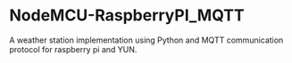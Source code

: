 # NodeMCU-RaspberryPI_MQTT
A weather station implementation using Python and MQTT communication protocol for raspberry pi and YUN.
